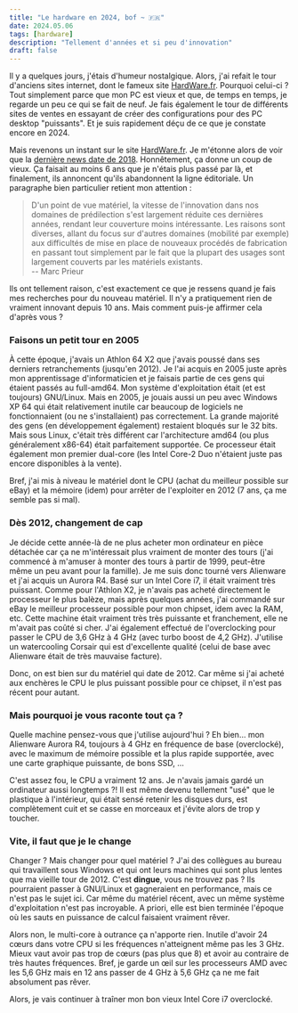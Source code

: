 ```yaml
---
title: "Le hardware en 2024, bof ~ 🇫🇷"
date: 2024.05.06
tags: [hardware]
description: "Tellement d'années et si peu d'innovation"
draft: false
---
```


Il y a quelques jours, j'étais d'humeur nostalgique. Alors, j'ai refait le tour
d'anciens sites internet, dont le fameux site [HardWare.fr][1]. Pourquoi
celui-ci ? Tout simplement parce que mon PC est vieux et que, de temps en temps,
je regarde un peu ce qui se fait de neuf. Je fais également le tour de
différents sites de ventes en essayant de créer des configurations pour des PC
desktop "puissants". Et je suis rapidement déçu de ce que je constate encore
en 2024.

Mais revenons un instant sur le site [HardWare.fr][1]. Je m'étonne alors de voir
que la [dernière news date de 2018][2]. Honnêtement, ça donne un coup de vieux.
Ça faisait au moins 6 ans que je n'étais plus passé par là, et finalement, ils
annoncent qu'ils abandonnent la ligne éditoriale. Un paragraphe bien particulier
retient mon attention :

> D'un point de vue matériel, la vitesse de l'innovation dans nos domaines de
> prédilection s'est largement réduite ces dernières années, rendant leur
> couverture moins intéressante. Les raisons sont diverses, allant du focus sur
> d'autres domaines (mobilité par exemple) aux difficultés de mise en place de
> nouveaux procédés de fabrication en passant tout simplement par le fait que la
> plupart des usages sont largement couverts par les matériels existants.  
> -- Marc Prieur

Ils ont tellement raison, c'est exactement ce que je ressens quand je fais mes
recherches pour du nouveau matériel. Il n'y a pratiquement rien de vraiment
innovant depuis 10 ans. Mais comment puis-je affirmer cela d'après vous ?

### Faisons un petit tour en 2005

À cette époque, j'avais un Athlon 64 X2 que j'avais poussé dans ses derniers
retranchements (jusqu'en 2012). Je l'ai acquis en 2005 juste après mon
apprentissage d'informaticien et je faisais partie de ces gens qui étaient
passés au full-amd64. Mon système d'exploitation était (et est toujours)
GNU/Linux. Mais en 2005, je jouais aussi un peu avec Windows XP 64 qui était
relativement inutile car beaucoup de logiciels ne fonctionnaient (ou ne
s'installaient) pas correctement. La grande majorité des gens (en développement
également) restaient bloqués sur le 32 bits. Mais sous Linux, c'était très
différent car l'architecture amd64 (ou plus généralement x86-64) était
parfaitement supportée. Ce processeur était également mon premier dual-core (les
Intel Core-2 Duo n'étaient juste pas encore disponibles à la vente).

Bref, j'ai mis à niveau le matériel dont le CPU (achat du meilleur possible sur
eBay) et la mémoire (idem) pour arrêter de l'exploiter en 2012 (7 ans, ça me
semble pas si mal).

### Dès 2012, changement de cap

Je décide cette année-là de ne plus acheter mon ordinateur en pièce détachée car
ça ne m'intéressait plus vraiment de monter des tours (j'ai commencé à m'amuser
à monter des tours à partir de 1999, peut-être même un peu avant pour la
famille). Je me suis donc tourné vers Alienware et j'ai acquis un Aurora R4.
Basé sur un Intel Core i7, il était vraiment très puissant. Comme pour l'Athlon
X2, je n'avais pas acheté directement le processeur le plus balèze, mais après
quelques années, j'ai commandé sur eBay le meilleur processeur possible pour mon
chipset, idem avec la RAM, etc. Cette machine était vraiment très très puissante
et franchement, elle ne m'avait pas coûté si cher. J'ai également effectué de
l'overclocking pour passer le CPU de 3,6 GHz à 4 GHz (avec turbo boost de 4,2
GHz). J'utilise un watercooling Corsair qui est d'excellente qualité (celui de
base avec Alienware était de très mauvaise facture).

Donc, on est bien sur du matériel qui date de 2012. Car même si j'ai acheté aux
enchères le CPU le plus puissant possible pour ce chipset, il n'est pas récent
pour autant.

### Mais pourquoi je vous raconte tout ça ?

Quelle machine pensez-vous que j'utilise aujourd'hui ? Eh bien... mon Alienware
Aurora R4, toujours à 4 GHz en fréquence de base (overclocké), avec le maximum
de mémoire possible et la plus rapide supportée, avec une carte graphique
puissante, de bons SSD, ...

C'est assez fou, le CPU a vraiment 12 ans. Je n'avais jamais gardé un ordinateur
aussi longtemps ?! Il est même devenu tellement "usé" que le plastique à
l'intérieur, qui était sensé retenir les disques durs, est complètement cuit et
se casse en morceaux et j'évite alors de trop y toucher.

### Vite, il faut que je le change

Changer ? Mais changer pour quel matériel ? J'ai des collègues au bureau qui
travaillent sous Windows et qui ont leurs machines qui sont plus lentes que ma
vieille tour de 2012. C'est **dingue**, vous ne trouvez pas ? Ils pourraient
passer à GNU/Linux et gagneraient en performance, mais ce n'est pas le sujet
ici. Car même du matériel récent, avec un même système d'exploitation n'est pas
incroyable. A priori, elle est bien terminée l'époque où les sauts en puissance
de calcul faisaient vraiment rêver.

Alors non, le multi-core à outrance ça n'apporte rien. Inutile d'avoir 24 cœurs
dans votre CPU si les fréquences n'atteignent même pas les 3 GHz. Mieux vaut
avoir pas trop de cœurs (pas plus que 8) et avoir au contraire de très hautes
fréquences. Bref, je garde un œil sur les processeurs AMD avec les 5,6 GHz mais
en 12 ans passer de 4 GHz à 5,6 GHz ça ne me fait absolument pas rêver.

Alors, je vais continuer à traîner mon bon vieux Intel Core i7 overclocké.

[1]: https://www.hardware.fr/
[2]: https://www.hardware.fr/news/15390/clap-fin-edito-hardware-fr.html
